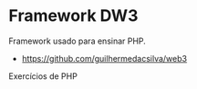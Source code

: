 # Framework DW3

Framework usado para ensinar PHP.

- https://github.com/guilhermedacsilva/web3

Exercícios de PHP
